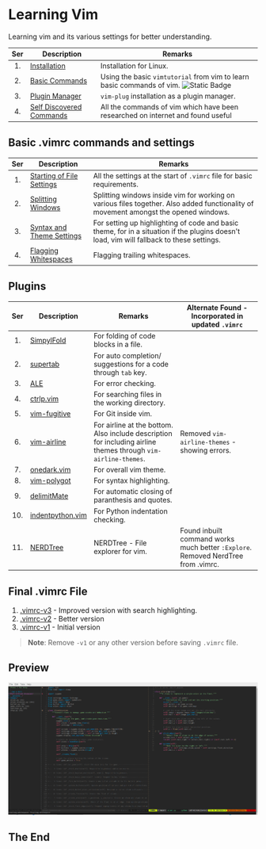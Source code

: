 # Learning Vim

Learning vim and its various settings for better understanding.

|Ser|Description|Remarks|
|:-:|-----------|-------|
|1.| [Installation](installation.md) | Installation for Linux. |
|2.| [Basic Commands](basic-commands.md) | Using the basic `vimtutorial` from vim to learn basic commands of vim. ![Static Badge](https://img.shields.io/badge/Status-Incomplete-red?link=Working) |
|3.| [Plugin Manager](plugin-manager.md) | `vim-plug` installation as a plugin manager. |
|4.| [Self Discovered Commands](self-discovered-commands.md)| All the commands of vim which have been researched on internet and found useful |

## Basic .vimrc commands and settings

|Ser|Description|Remarks|
|:-:|-----------|-------|
|1.| [Starting of File Settings](basic-settings/starting-of-file-settings.md) | All the settings at the start of `.vimrc` file for basic requirements. |
|2.| [Splitting Windows](basic-settings/splitting-windows.md) | Splitting windows inside vim for working on various files together. Also added functionality of movement amongst the opened windows. |
|3.| [Syntax and Theme Settings](basic-settings/syntax-and-theme-settings.md) | For setting up highlighting of code and basic theme, for in a situation if the plugins doesn't load, vim will fallback to these settings. |
|4.| [Flagging Whitespaces](basic-settings/flagging-whitespaces.md) | Flagging trailing whitespaces. |

## Plugins

|Ser|Description|Remarks|Alternate Found - Incorporated in updated `.vimrc` |
|:-:|-----------|-------|---------------------------------------------------|
|1.| [SimpylFold](plugins/simpylfold.md) | For folding of code blocks in a file. | |
|2.| [supertab](plugins/supertab.md) | For auto completion/ suggestions for a code through `tab` key. | |
|3.| [ALE](plugins/ale.md) | For error checking. | |
|4.| [ctrlp.vim](plugins/ctrlp-vim.md) | For searching files in the working directory. | |
|5.| [vim-fugitive](plugins/vim-fugitive.md) | For Git inside vim. | |
|6.| [vim-airline](plugins/vim-airline.md) | For airline at the bottom. Also include description for including airline themes through `vim-airline-themes`. | Removed `vim-airline-themes` - showing errors. |
|7.| [onedark.vim](plugins/onedark-vim.md) | For overall vim theme. | |
|8.| [vim-polygot](plugins/vim-polygot.md) | For syntax highlighting. | |
|9.| [delimitMate](plugins/delimit-mate.md) | For automatic closing of paranthesis and quotes. | |
|10.| [indentpython.vim](plugins/indentpython-vim.md) | For Python indentation checking. | |
|11.| [NERDTree](plugins/nerdtree.md) | NERDTree - File explorer for vim. | Found inbuilt command works much better `:Explore`. Removed NerdTree from .vimrc. |

## Final .vimrc File

1. [.vimrc-v3](.vimrc-v3) - Improved version with search highlighting.
2. [.vimrc-v2](.vimrc-v2) - Better version
3. [.vimrc-v1](.vimrc-v1) - Initial version

> **Note**: Remove `-v1` or any other version before saving `.vimrc` file.

## Preview

![Screenshot](/images/screenshot.png)

## The End
